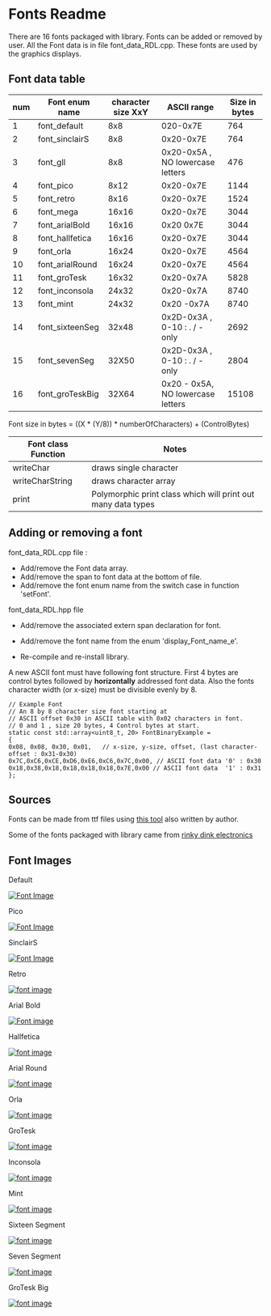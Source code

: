 # Fonts Readme

There are 16 fonts packaged with library. Fonts can be added or removed by user.
All the Font data is in file font_data_RDL.cpp. These fonts are used by the graphics displays.

## Font data table 

| num | Font enum name | character size XxY |  ASCII range | Size in bytes |
| ------ | ------ | ------ | ------ |  ------ | 
| 1 | font_default | 8x8 |  020-0x7E| 764 |
| 2 | font_sinclairS  | 8x8 | 0x20-0x7E | 764 |
| 3 | font_gll | 8x8 | 0x20-0x5A , NO lowercase letters | 476 | 
| 4 | font_pico | 8x12 | 0x20-0x7E  | 1144| 
| 5 | font_retro | 8x16 | 0x20-0x7E | 1524 |
| 6 | font_mega | 16x16 | 0x20-0x7E | 3044 |
| 7 | font_arialBold  | 16x16 | 0x20 0x7E |  3044 |
| 8 | font_hallfetica | 16x16 | 0x20-0x7E | 3044 |
| 9 | font_orla | 16x24 | 0x20-0x7E | 4564 |
| 10 | font_arialRound| 16x24 | 0x20-0x7E | 4564 |
| 11 | font_groTesk | 16x32 | 0x20-0x7A |  5828 |
| 12 | font_inconsola | 24x32 | 0x20-0x7A | 8740 |
| 13 | font_mint | 24x32  | 0x20 -0x7A |  8740 |
| 14 | font_sixteenSeg | 32x48 | 0x2D-0x3A , 0-10 : . / - only | 2692 |
| 15 | font_sevenSeg | 32X50| 0x2D-0x3A , 0-10 : . / - only | 2804 |
| 16 | font_groTeskBig | 32X64| 0x20 - 0x5A, NO lowercase letters | 15108 |


Font size in bytes = ((X * (Y/8)) * numberOfCharacters) + (ControlBytes)

| Font class Function | Notes |
| ------ | ------ | 
| writeChar| draws single character |
| writeCharString | draws character array |
| print | Polymorphic print class which will print out many data types |

## Adding or removing a font

font_data_RDL.cpp file :

 * Add/remove the Font data array.
 * Add/remove the span to font data at the bottom of file.
 * Add/remove the font enum name from the switch case in function 'setFont'.

font_data_RDL.hpp file

 * Add/remove the associated extern span declaration for font.
 * Add/remove the font name from the enum 'display_Font_name_e'.

 * Re-compile and re-install library. 

A new ASCII font must have following font structure.
First 4 bytes are control bytes followed by **horizontally** addressed font data.
Also the fonts character width (or x-size) must be divisible evenly by 8.

```
// Example Font
// An 8 by 8 character size font starting at 
// ASCII offset 0x30 in ASCII table with 0x02 characters in font. 
// 0 and 1 , size 20 bytes, 4 Control bytes at start.
static const std::array<uint8_t, 20> FontBinaryExample =
{
0x08, 0x08, 0x30, 0x01,   // x-size, y-size, offset, (last character-offset : 0x31-0x30)
0x7C,0xC6,0xCE,0xD6,0xE6,0xC6,0x7C,0x00, // ASCII font data '0' : 0x30
0x18,0x38,0x18,0x18,0x18,0x18,0x7E,0x00 // ASCII font data  '1' : 0x31
};
```

## Sources

Fonts can be made from ttf files using [this tool](https://github.com/gavinlyonsrepo/Colossus_LTSM) also written by author. 

Some of the fonts packaged with library came from [rinky dink electronics ](http://rinkydinkelectronics.com/)

## Font Images

Default 

[![Font Image](https://github.com/gavinlyonsrepo/Display_Lib_RPI/blob/main/extra/images/fonts/default.png)](https://github.com/gavinlyonsrepo/Display_Lib_RPI/blob/main/extra/images/fonts/default.png)

Pico

[![Font Image](https://github.com/gavinlyonsrepo/Display_Lib_RPI/blob/main/extra/images/fonts/pico.png)](https://github.com/gavinlyonsrepo/Display_Lib_RPI/blob/main/extra/images/fonts/pico.png)

SinclairS

[![Font Image](https://github.com/gavinlyonsrepo/Display_Lib_RPI/blob/main/extra/images/fonts/sinclair.png)](https://github.com/gavinlyonsrepo/Display_Lib_RPI/blob/main/extra/images/fonts/sinclair.png)

Retro 

[![font image](https://github.com/gavinlyonsrepo/Display_Lib_RPI/blob/main/extra/images/fonts/retro.png)](https://github.com/gavinlyonsrepo/Display_Lib_RPI/blob/main/extra/images/fonts/retro.png)

Arial Bold

[![Font image](https://github.com/gavinlyonsrepo/Display_Lib_RPI/blob/main/extra/images/fonts/arialbold.png)](https://github.com/gavinlyonsrepo/Display_Lib_RPI/blob/main/extra/images/fonts/arialbold.png)

Hallfetica

[![font image](https://github.com/gavinlyonsrepo/Display_Lib_RPI/blob/main/extra/images/fonts/hall.png)](https://github.com/gavinlyonsrepo/Display_Lib_RPI/blob/main/extra/images/fonts/hall.png)


Arial Round

[![font image](https://github.com/gavinlyonsrepo/Display_Lib_RPI/blob/main/extra/images/fonts/arialround.png)](https://github.com/gavinlyonsrepo/Display_Lib_RPI/blob/main/extra/images/fonts/arialround.png)

Orla 

[![font image](https://github.com/gavinlyonsrepo/Display_Lib_RPI/blob/main/extra/images/fonts/orla.png)](https://github.com/gavinlyonsrepo/Display_Lib_RPI/blob/main/extra/images/fonts/orla.png)

GroTesk

[![font image](https://github.com/gavinlyonsrepo/Display_Lib_RPI/blob/main/extra/images/fonts/grotesk.png)](https://github.com/gavinlyonsrepo/Display_Lib_RPI/blob/main/extra/images/fonts/grotesk.png)

Inconsola

[![font image](https://github.com/gavinlyonsrepo/Display_Lib_RPI/blob/main/extra/images/fonts/inconsola.png)](https://github.com/gavinlyonsrepo/Display_Lib_RPI/blob/main/extra/images/fonts/inconsola.png)

Mint

[![font image](https://github.com/gavinlyonsrepo/Display_Lib_RPI/blob/main/extra/images/fonts/mint.png)](https://github.com/gavinlyonsrepo/Display_Lib_RPI/blob/main/extra/images/fonts/mint.png)

Sixteen Segment 

[![font image](https://github.com/gavinlyonsrepo/Display_Lib_RPI/blob/main/extra/images/fonts/ss.png)](https://github.com/gavinlyonsrepo/Display_Lib_RPI/blob/main/extra/images/fonts/ss.png)

Seven  Segment 

[![font image](https://github.com/gavinlyonsrepo/Display_Lib_RPI/blob/main/extra/images/fonts/7seg.png)](https://github.com/gavinlyonsrepo/Display_Lib_RPI/blob/main/extra/images/fonts/7seg.png)

GroTesk Big

[![font image](https://github.com/gavinlyonsrepo/Display_Lib_RPI/blob/main/extra/images/fonts/groteskbig.png)](https://github.com/gavinlyonsrepo/Display_Lib_RPI/blob/main/extra/images/fonts/groteskbig.png)
